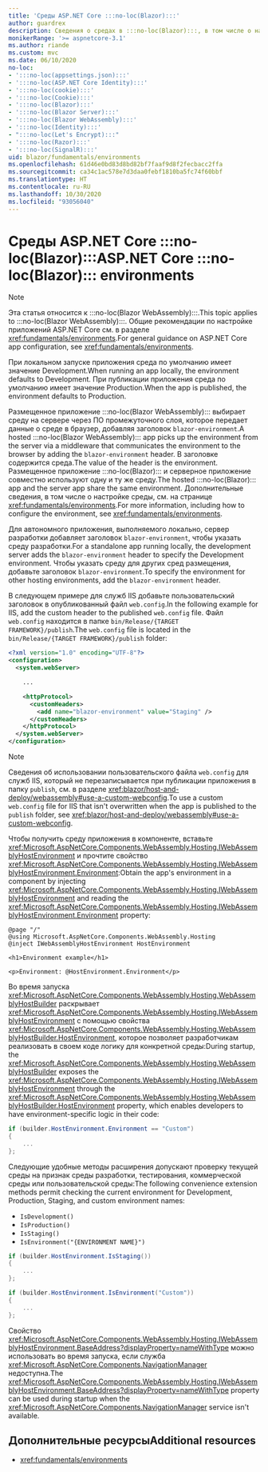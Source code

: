```yaml
---
title: 'Среды ASP.NET Core :::no-loc(Blazor):::'
author: guardrex
description: Сведения о средах в :::no-loc(Blazor):::, в том числе о настройке среды для приложения :::no-loc(Blazor WebAssembly):::.
monikerRange: '>= aspnetcore-3.1'
ms.author: riande
ms.custom: mvc
ms.date: 06/10/2020
no-loc:
- ':::no-loc(appsettings.json):::'
- ':::no-loc(ASP.NET Core Identity):::'
- ':::no-loc(cookie):::'
- ':::no-loc(Cookie):::'
- ':::no-loc(Blazor):::'
- ':::no-loc(Blazor Server):::'
- ':::no-loc(Blazor WebAssembly):::'
- ':::no-loc(Identity):::'
- ":::no-loc(Let's Encrypt):::"
- ':::no-loc(Razor):::'
- ':::no-loc(SignalR):::'
uid: blazor/fundamentals/environments
ms.openlocfilehash: 61d46e0bd83d8bd82bf7faaf9d8f2fecbacc2ffa
ms.sourcegitcommit: ca34c1ac578e7d3daa0febf1810ba5fc74f60bbf
ms.translationtype: HT
ms.contentlocale: ru-RU
ms.lasthandoff: 10/30/2020
ms.locfileid: "93056040"
---
```

# <a name="aspnet-core-no-locblazor-environments"></a><span data-ttu-id="5d9bc-103">Среды ASP.NET Core :::no-loc(Blazor):::</span><span class="sxs-lookup"><span data-stu-id="5d9bc-103">ASP.NET Core :::no-loc(Blazor)::: environments</span></span>

> [!NOTE]
> <span data-ttu-id="5d9bc-104">Эта статья относится к :::no-loc(Blazor WebAssembly):::.</span><span class="sxs-lookup"><span data-stu-id="5d9bc-104">This topic applies to :::no-loc(Blazor WebAssembly):::.</span></span> <span data-ttu-id="5d9bc-105">Общие рекомендации по настройке приложений ASP.NET Core см. в разделе <xref:fundamentals/environments>.</span><span class="sxs-lookup"><span data-stu-id="5d9bc-105">For general guidance on ASP.NET Core app configuration, see <xref:fundamentals/environments>.</span></span>

<span data-ttu-id="5d9bc-106">При локальном запуске приложения среда по умолчанию имеет значение Development.</span><span class="sxs-lookup"><span data-stu-id="5d9bc-106">When running an app locally, the environment defaults to Development.</span></span> <span data-ttu-id="5d9bc-107">При публикации приложения среда по умолчанию имеет значение Production.</span><span class="sxs-lookup"><span data-stu-id="5d9bc-107">When the app is published, the environment defaults to Production.</span></span>

<span data-ttu-id="5d9bc-108">Размещенное приложение :::no-loc(Blazor WebAssembly)::: выбирает среду на сервере через ПО промежуточного слоя, которое передает данные о среде в браузер, добавляя заголовок `blazor-environment`.</span><span class="sxs-lookup"><span data-stu-id="5d9bc-108">A hosted :::no-loc(Blazor WebAssembly)::: app picks up the environment from the server via a middleware that communicates the environment to the browser by adding the `blazor-environment` header.</span></span> <span data-ttu-id="5d9bc-109">В заголовке содержится среда.</span><span class="sxs-lookup"><span data-stu-id="5d9bc-109">The value of the header is the environment.</span></span> <span data-ttu-id="5d9bc-110">Размещенное приложение :::no-loc(Blazor)::: и серверное приложение совместно используют одну и ту же среду.</span><span class="sxs-lookup"><span data-stu-id="5d9bc-110">The hosted :::no-loc(Blazor)::: app and the server app share the same environment.</span></span> <span data-ttu-id="5d9bc-111">Дополнительные сведения, в том числе о настройке среды, см. на странице <xref:fundamentals/environments>.</span><span class="sxs-lookup"><span data-stu-id="5d9bc-111">For more information, including how to configure the environment, see <xref:fundamentals/environments>.</span></span>

<span data-ttu-id="5d9bc-112">Для автономного приложения, выполняемого локально, сервер разработки добавляет заголовок `blazor-environment`, чтобы указать среду разработки.</span><span class="sxs-lookup"><span data-stu-id="5d9bc-112">For a standalone app running locally, the development server adds the `blazor-environment` header to specify the Development environment.</span></span> <span data-ttu-id="5d9bc-113">Чтобы указать среду для других сред размещения, добавьте заголовок `blazor-environment`.</span><span class="sxs-lookup"><span data-stu-id="5d9bc-113">To specify the environment for other hosting environments, add the `blazor-environment` header.</span></span>

<span data-ttu-id="5d9bc-114">В следующем примере для служб IIS добавьте пользовательский заголовок в опубликованный файл `web.config`.</span><span class="sxs-lookup"><span data-stu-id="5d9bc-114">In the following example for IIS, add the custom header to the published `web.config` file.</span></span> <span data-ttu-id="5d9bc-115">Файл `web.config` находится в папке `bin/Release/{TARGET FRAMEWORK}/publish`.</span><span class="sxs-lookup"><span data-stu-id="5d9bc-115">The `web.config` file is located in the `bin/Release/{TARGET FRAMEWORK}/publish` folder:</span></span>

```xml
<?xml version="1.0" encoding="UTF-8"?>
<configuration>
  <system.webServer>

    ...

    <httpProtocol>
      <customHeaders>
        <add name="blazor-environment" value="Staging" />
      </customHeaders>
    </httpProtocol>
  </system.webServer>
</configuration>
```

> [!NOTE]
> <span data-ttu-id="5d9bc-116">Сведения об использовании пользовательского файла `web.config` для служб IIS, который не перезаписывается при публикации приложения в папку `publish`, см. в разделе <xref:blazor/host-and-deploy/webassembly#use-a-custom-webconfig>.</span><span class="sxs-lookup"><span data-stu-id="5d9bc-116">To use a custom `web.config` file for IIS that isn't overwritten when the app is published to the `publish` folder, see <xref:blazor/host-and-deploy/webassembly#use-a-custom-webconfig>.</span></span>

<span data-ttu-id="5d9bc-117">Чтобы получить среду приложения в компоненте, вставьте <xref:Microsoft.AspNetCore.Components.WebAssembly.Hosting.IWebAssemblyHostEnvironment> и прочтите свойство <xref:Microsoft.AspNetCore.Components.WebAssembly.Hosting.IWebAssemblyHostEnvironment.Environment>:</span><span class="sxs-lookup"><span data-stu-id="5d9bc-117">Obtain the app's environment in a component by injecting <xref:Microsoft.AspNetCore.Components.WebAssembly.Hosting.IWebAssemblyHostEnvironment> and reading the <xref:Microsoft.AspNetCore.Components.WebAssembly.Hosting.IWebAssemblyHostEnvironment.Environment> property:</span></span>

```razor
@page "/"
@using Microsoft.AspNetCore.Components.WebAssembly.Hosting
@inject IWebAssemblyHostEnvironment HostEnvironment

<h1>Environment example</h1>

<p>Environment: @HostEnvironment.Environment</p>
```

<span data-ttu-id="5d9bc-118">Во время запуска <xref:Microsoft.AspNetCore.Components.WebAssembly.Hosting.WebAssemblyHostBuilder> раскрывает <xref:Microsoft.AspNetCore.Components.WebAssembly.Hosting.IWebAssemblyHostEnvironment> с помощью свойства <xref:Microsoft.AspNetCore.Components.WebAssembly.Hosting.WebAssemblyHostBuilder.HostEnvironment>, которое позволяет разработчикам реализовать в своем коде логику для конкретной среды:</span><span class="sxs-lookup"><span data-stu-id="5d9bc-118">During startup, the <xref:Microsoft.AspNetCore.Components.WebAssembly.Hosting.WebAssemblyHostBuilder> exposes the <xref:Microsoft.AspNetCore.Components.WebAssembly.Hosting.IWebAssemblyHostEnvironment> through the <xref:Microsoft.AspNetCore.Components.WebAssembly.Hosting.WebAssemblyHostBuilder.HostEnvironment> property, which enables developers to have environment-specific logic in their code:</span></span>

```csharp
if (builder.HostEnvironment.Environment == "Custom")
{
    ...
};
```

<span data-ttu-id="5d9bc-119">Следующие удобные методы расширения допускают проверку текущей среды на признак среды разработки, тестирования, коммерческой среды или пользовательской среды:</span><span class="sxs-lookup"><span data-stu-id="5d9bc-119">The following convenience extension methods permit checking the current environment for Development, Production, Staging, and custom environment names:</span></span>

* `IsDevelopment()`
* `IsProduction()`
* `IsStaging()`
* `IsEnvironment("{ENVIRONMENT NAME}")`

```csharp
if (builder.HostEnvironment.IsStaging())
{
    ...
};

if (builder.HostEnvironment.IsEnvironment("Custom"))
{
    ...
};
```

<span data-ttu-id="5d9bc-120">Свойство <xref:Microsoft.AspNetCore.Components.WebAssembly.Hosting.IWebAssemblyHostEnvironment.BaseAddress?displayProperty=nameWithType> можно использовать во время запуска, если служба <xref:Microsoft.AspNetCore.Components.NavigationManager> недоступна.</span><span class="sxs-lookup"><span data-stu-id="5d9bc-120">The <xref:Microsoft.AspNetCore.Components.WebAssembly.Hosting.IWebAssemblyHostEnvironment.BaseAddress?displayProperty=nameWithType> property can be used during startup when the <xref:Microsoft.AspNetCore.Components.NavigationManager> service isn't available.</span></span>

## <a name="additional-resources"></a><span data-ttu-id="5d9bc-121">Дополнительные ресурсы</span><span class="sxs-lookup"><span data-stu-id="5d9bc-121">Additional resources</span></span>

* <xref:fundamentals/environments>
